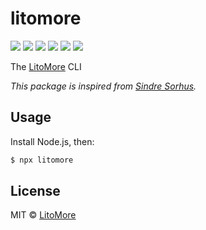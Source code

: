 # litomore

[![](https://badges.greenkeeper.io/LitoMore/litomore.svg)](https://greenkeeper.io/)
[![](https://img.shields.io/travis/LitoMore/litomore/master.svg)](https://travis-ci.org/LitoMore/litomore)
[![](https://img.shields.io/npm/v/litomore.svg)](https://www.npmjs.com/package/litomore)
[![](https://img.shields.io/npm/l/litomore.svg)](https://github.com/LitoMore/litomore/blob/master/LICENSE)
[![](https://img.shields.io/badge/unicorn-approved-ff69b4.svg)](https://www.youtube.com/watch?v=9auOCbH5Ns4)
[![](https://img.shields.io/badge/code_style-XO-5ed9c7.svg)](https://github.com/xojs/xo)

The [LitoMore](https://github.com/LitoMore) CLI

*This package is inspired from [Sindre Sorhus](https://github.com/sindresorhus/sindresorhus).*

## Usage

Install Node.js, then:

```bash
$ npx litomore
```

## License

MIT © [LitoMore](https://github.com/LitoMore)
